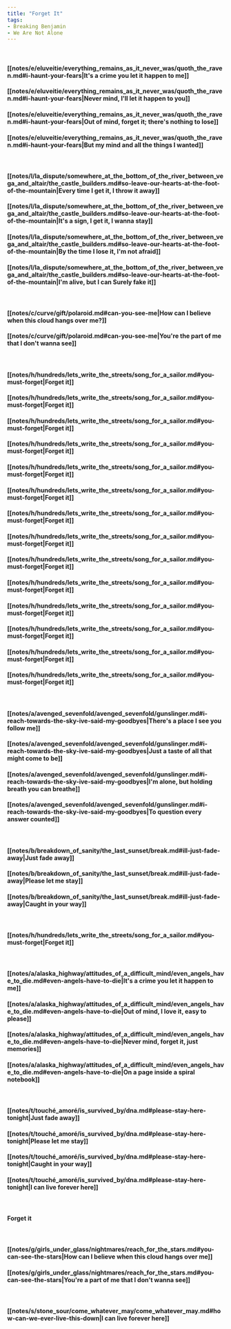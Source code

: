 ```yaml
---
title: "Forget It"
tags:
- Breaking Benjamin
- We Are Not Alone
---
```

&nbsp;
#### [[notes/e/eluveitie/everything_remains_as_it_never_was/quoth_the_raven.md#i-haunt-your-fears|It's a crime you let it happen to me]]
#### [[notes/e/eluveitie/everything_remains_as_it_never_was/quoth_the_raven.md#i-haunt-your-fears|Never mind, I'll let it happen to you]]
#### [[notes/e/eluveitie/everything_remains_as_it_never_was/quoth_the_raven.md#i-haunt-your-fears|Out of mind, forget it; there's nothing to lose]]
#### [[notes/e/eluveitie/everything_remains_as_it_never_was/quoth_the_raven.md#i-haunt-your-fears|But my mind and all the things I wanted]]
&nbsp;
#### [[notes/l/la_dispute/somewhere_at_the_bottom_of_the_river_between_vega_and_altair/the_castle_builders.md#so-leave-our-hearts-at-the-foot-of-the-mountain|Every time I get it, I throw it away]]
#### [[notes/l/la_dispute/somewhere_at_the_bottom_of_the_river_between_vega_and_altair/the_castle_builders.md#so-leave-our-hearts-at-the-foot-of-the-mountain|It's a sign, I get it, I wanna stay]]
#### [[notes/l/la_dispute/somewhere_at_the_bottom_of_the_river_between_vega_and_altair/the_castle_builders.md#so-leave-our-hearts-at-the-foot-of-the-mountain|By the time I lose it, I'm not afraid]]
#### [[notes/l/la_dispute/somewhere_at_the_bottom_of_the_river_between_vega_and_altair/the_castle_builders.md#so-leave-our-hearts-at-the-foot-of-the-mountain|I'm alive, but I can Surely fake it]]
&nbsp;
#### [[notes/c/curve/gift/polaroid.md#can-you-see-me|How can I believe when this cloud hangs over me?]]
#### [[notes/c/curve/gift/polaroid.md#can-you-see-me|You're the part of me that I don't wanna see]]
&nbsp;
#### [[notes/h/hundreds/lets_write_the_streets/song_for_a_sailor.md#you-must-forget|Forget it]]
#### [[notes/h/hundreds/lets_write_the_streets/song_for_a_sailor.md#you-must-forget|Forget it]]
#### [[notes/h/hundreds/lets_write_the_streets/song_for_a_sailor.md#you-must-forget|Forget it]]
#### [[notes/h/hundreds/lets_write_the_streets/song_for_a_sailor.md#you-must-forget|Forget it]]
#### [[notes/h/hundreds/lets_write_the_streets/song_for_a_sailor.md#you-must-forget|Forget it]]
#### [[notes/h/hundreds/lets_write_the_streets/song_for_a_sailor.md#you-must-forget|Forget it]]
#### [[notes/h/hundreds/lets_write_the_streets/song_for_a_sailor.md#you-must-forget|Forget it]]
#### [[notes/h/hundreds/lets_write_the_streets/song_for_a_sailor.md#you-must-forget|Forget it]]
#### [[notes/h/hundreds/lets_write_the_streets/song_for_a_sailor.md#you-must-forget|Forget it]]
#### [[notes/h/hundreds/lets_write_the_streets/song_for_a_sailor.md#you-must-forget|Forget it]]
#### [[notes/h/hundreds/lets_write_the_streets/song_for_a_sailor.md#you-must-forget|Forget it]]
#### [[notes/h/hundreds/lets_write_the_streets/song_for_a_sailor.md#you-must-forget|Forget it]]
#### [[notes/h/hundreds/lets_write_the_streets/song_for_a_sailor.md#you-must-forget|Forget it]]
#### [[notes/h/hundreds/lets_write_the_streets/song_for_a_sailor.md#you-must-forget|Forget it]]
&nbsp;
#### [[notes/a/avenged_sevenfold/avenged_sevenfold/gunslinger.md#i-reach-towards-the-sky-ive-said-my-goodbyes|There's a place I see you follow me]]
#### [[notes/a/avenged_sevenfold/avenged_sevenfold/gunslinger.md#i-reach-towards-the-sky-ive-said-my-goodbyes|Just a taste of all that might come to be]]
#### [[notes/a/avenged_sevenfold/avenged_sevenfold/gunslinger.md#i-reach-towards-the-sky-ive-said-my-goodbyes|I'm alone, but holding breath you can breathe]]
#### [[notes/a/avenged_sevenfold/avenged_sevenfold/gunslinger.md#i-reach-towards-the-sky-ive-said-my-goodbyes|To question every answer counted]]
&nbsp;
#### [[notes/b/breakdown_of_sanity/the_last_sunset/break.md#ill-just-fade-away|Just fade away]]
#### [[notes/b/breakdown_of_sanity/the_last_sunset/break.md#ill-just-fade-away|Please let me stay]]
#### [[notes/b/breakdown_of_sanity/the_last_sunset/break.md#ill-just-fade-away|Caught in your way]]
&nbsp;
#### [[notes/h/hundreds/lets_write_the_streets/song_for_a_sailor.md#you-must-forget|Forget it]]
&nbsp;
#### [[notes/a/alaska_highway/attitudes_of_a_difficult_mind/even_angels_have_to_die.md#even-angels-have-to-die|It's a crime you let it happen to me]]
#### [[notes/a/alaska_highway/attitudes_of_a_difficult_mind/even_angels_have_to_die.md#even-angels-have-to-die|Out of mind, I love it, easy to please]]
#### [[notes/a/alaska_highway/attitudes_of_a_difficult_mind/even_angels_have_to_die.md#even-angels-have-to-die|Never mind, forget it, just memories]]
#### [[notes/a/alaska_highway/attitudes_of_a_difficult_mind/even_angels_have_to_die.md#even-angels-have-to-die|On a page inside a spiral notebook]]
&nbsp;
#### [[notes/t/touché_amoré/is_survived_by/dna.md#please-stay-here-tonight|Just fade away]]
#### [[notes/t/touché_amoré/is_survived_by/dna.md#please-stay-here-tonight|Please let me stay]]
#### [[notes/t/touché_amoré/is_survived_by/dna.md#please-stay-here-tonight|Caught in your way]]
#### [[notes/t/touché_amoré/is_survived_by/dna.md#please-stay-here-tonight|I can live forever here]]
&nbsp;
#### Forget it
&nbsp;
#### [[notes/g/girls_under_glass/nightmares/reach_for_the_stars.md#you-can-see-the-stars|How can I believe when this cloud hangs over me]]
#### [[notes/g/girls_under_glass/nightmares/reach_for_the_stars.md#you-can-see-the-stars|You're a part of me that I don't wanna see]]
&nbsp;
#### [[notes/s/stone_sour/come_whatever_may/come_whatever_may.md#how-can-we-ever-live-this-down|I can live forever here]]
